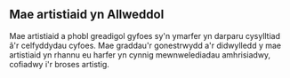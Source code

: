 ## Mae artistiaid yn Allweddol

Mae artistiaid a phobl greadigol gyfoes sy'n ymarfer yn darparu cysylltiad â'r celfyddydau cyfoes. Mae graddau'r gonestrwydd a'r didwylledd y mae artistiaid yn rhannu eu harfer yn cynnig mewnwelediadau amhrisiadwy, cofiadwy i'r broses artistig.
